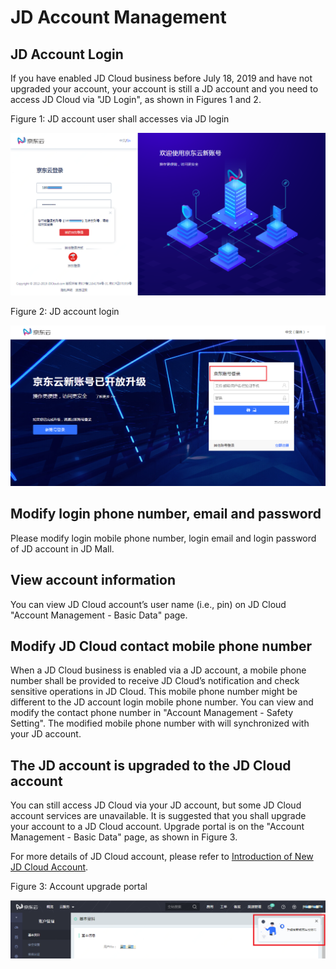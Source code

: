 # JD Account Management

## JD Account Login

If you have enabled JD Cloud business before July 18, 2019 and have not upgraded your account, your account is still a JD account and you need to access JD Cloud via "JD Login", as shown in Figures 1 and 2.

Figure 1: JD account user shall accesses via JD login

![](../../../image/User/Account-Mgmt/login2.png)

Figure 2: JD account login

![](../../../image/User/Account-Mgmt/log4.png)

## Modify login phone number, email and password

Please modify login mobile phone number, login email and login password of JD account in JD Mall.

## View account information

You can view JD Cloud account’s user name (i.e., pin) on JD Cloud "Account Management - Basic Data" page.

## Modify JD Cloud contact mobile phone number

When a JD Cloud business is enabled via a JD account, a mobile phone number shall be provided to receive JD Cloud’s notification and check sensitive operations in JD Cloud. This mobile phone number might be different to the JD account login mobile phone number.
You can view and modify the contact phone number in "Account Management - Safety Setting". The modified mobile phone number with will synchronized with your JD account.

## The JD account is upgraded to the JD Cloud account

You can still access JD Cloud via your JD account, but some JD Cloud account services are unavailable. It is suggested that you shall upgrade your account to a JD Cloud account. Upgrade portal is on the "Account Management - Basic Data" page, as shown in Figure 3.

For more details of JD Cloud account, please refer to [Introduction of New JD Cloud Account](https://docs.jdcloud.com/cn/account-management/what-is-jdcloud-account).

Figure 3: Account upgrade portal

![](../../../image/User/Account-Mgmt/UC-Upgrade.png)
